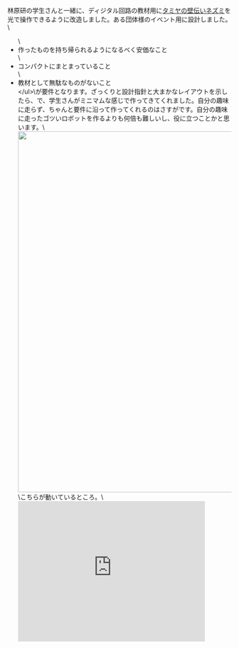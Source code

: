 林原研の学生さんと一緒に、ディジタル回路の教材用に<a href="http://www.tamiya.com/japan/products/70198hugging_mouse/" target="_blank">タミヤの壁伝いネズミ</a>を光で操作できるように改造しました。ある団体様のイベント用に設計しました。\\<ul>\	<li>作ったものを持ち帰られるようになるべく安価なこと</li>\	<li>コンパクトにまとまっていること</li>\	<li>教材として無駄なものがないこと</li>\</ul>\\が要件となります。ざっくりと設計指針と大まかなレイアウトを示したら、で、学生さんがミニマムな感じで作ってきてくれました。自分の趣味に走らず、ちゃんと要件に沿って作ってくれるのはさすがです。自分の趣味に走ったゴツいロボットを作るよりも何倍も難しいし、役に立つことかと思います。\\<a href="https://lab.ueda.asia/wp-content/uploads/2016/06/ファイル-2016-06-04-11-49-34.jpeg"><img src="https://lab.ueda.asia/wp-content/uploads/2016/06/ファイル-2016-06-04-11-49-34-1024x810.jpeg" alt="" width="1024" height="810" class="aligncenter size-large wp-image-838" /></a>\\こちらが動いているところ。\\<iframe width="420" height="315" src="https://www.youtube.com/embed/5WNjF-kcHEA" frameborder="0" allowfullscreen></iframe\\このロボットには「<a href="https://en.wikipedia.org/wiki/Braitenberg_vehicle" target="_blank">Braitenberg vehicle</a>」という立派な名前があり、\\これからGitHubにつくり方や部品の調達方法を書いていきます。こういった「教材」というものは巷にゴマンとあるので、差がつくのはそういうところです（学生さんへのプレッシャー）。

